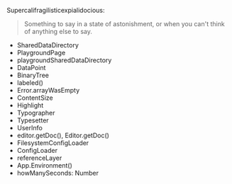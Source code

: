 Supercalifragilisticexpialidocious:
> Something to say in a state of astonishment, or when you can't think of anything else to say.

* SharedDataDirectory
* PlaygroundPage
* playgroundSharedDataDirectory
* DataPoint
* BinaryTree
* labeled()
* Error.arrayWasEmpty
* ContentSize
* Highlight
* Typographer
* Typesetter
* UserInfo
* editor.getDoc(), Editor.getDoc()
* FilesystemConfigLoader
* ConfigLoader
* referenceLayer
* App.Environment()
* howManySeconds: Number
